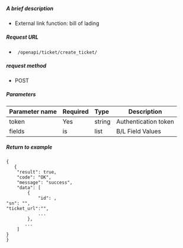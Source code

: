 ##### A brief description

- External link function: bill of lading

##### Request URL
- ` /openapi/ticket/create_ticket/`
  
##### request method
- POST

##### Parameters

|Parameter name|Required|Type|Description|
|:---- |:---|:----- |----- |
|token |Yes |string| Authentication token |
|fields|is |list|B/L Field Values|



##### Return to example

````
{
   {
    "result": true,
    "code": "OK",
    "message": "success",
    "data": [
        {
            "id": ,
"sn": "",
"ticket_url":"",
            ...
        },
       ...
    ]
}
}
````
